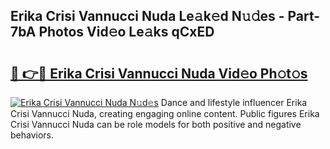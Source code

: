 ## Erika Crisi Vannucci Nuda Le𝚊k𝚎d N𝚞𝚍es - Part-7bA Photos Vid𝚎o Le𝚊ks qCxED

# <h2><a href="http://fbg4q1.evod.top/?m=Erika+Crisi+Vannucci+Nuda">🔗 👉🔴 Erika Crisi Vannucci Nuda Vid𝚎o Ph𝚘t𝚘s</a></h2>

[![Erika Crisi Vannucci Nuda N𝚞d𝚎s](https://i.imgur.com/8V9OHl7.gif)](http://fbg4q1.evod.top/?m=Erika+Crisi+Vannucci+Nuda)
Dance and lifestyle influencer Erika Crisi Vannucci Nuda, creating engaging online content. Public figures Erika Crisi Vannucci Nuda can be role models for both positive and negative behaviors. 

